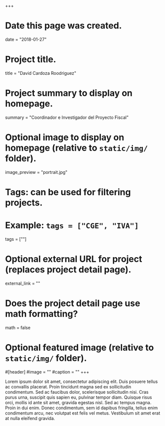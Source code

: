 +++
# Date this page was created.
date = "2018-01-27"

# Project title.
title = "David Cardoza Roodriguez"

# Project summary to display on homepage.
summary = "Coordinador e Investigador del Proyecto Fiscal"

# Optional image to display on homepage (relative to `static/img/` folder).
image_preview = "portrait.jpg"

# Tags: can be used for filtering projects.
# Example: `tags = ["CGE", "IVA"]`
tags = [""]

# Optional external URL for project (replaces project detail page).
external_link = ""

# Does the project detail page use math formatting?
math = false

# Optional featured image (relative to `static/img/` folder).
#[header]
#image = ""
#caption = ""
+++

Lorem ipsum dolor sit amet, consectetur adipiscing elit. Duis posuere tellus ac convallis placerat. Proin tincidunt magna sed ex sollicitudin condimentum. Sed ac faucibus dolor, scelerisque sollicitudin nisi. Cras purus urna, suscipit quis sapien eu, pulvinar tempor diam. Quisque risus orci, mollis id ante sit amet, gravida egestas nisl. Sed ac tempus magna. Proin in dui enim. Donec condimentum, sem id dapibus fringilla, tellus enim condimentum arcu, nec volutpat est felis vel metus. Vestibulum sit amet erat at nulla eleifend gravida.

